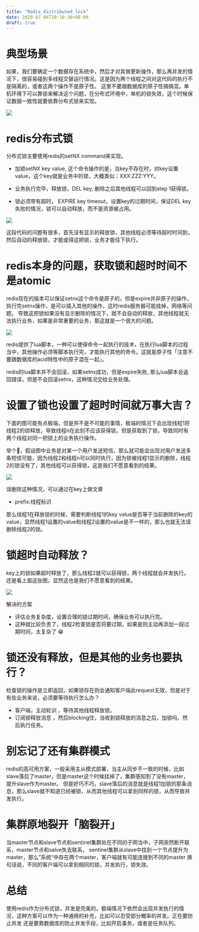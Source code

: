 ```yaml
---
title: "Redis_distributed_lock"
date: 2020-07-06T10:10:38+08:00
draft: true
---
```


# 典型场景

如果，我们要确定一个数据存在系统中，然后才对其做更新操作，那么再并发的情况下，很容易碰到多线程交替运行情况。这是因为两个线程之间对这代码的执行不是隔离的，或者这两个操作不是原子性。
这里不要跟数据库的原子性搞搞混。单机环境下可以靠锁来解决这个问题，在分布式环境中，单机的锁失效，这个时候保证数据一致性就要依靠分布式锁来实现。

![](https://ftp.bmp.ovh/imgs/2020/09/c974e84e699d8e84.png)

# redis分布式锁

分布式锁主要使用redis的setNX command来实现。

* 加锁setNX key value, 这个命令操作的是，当key不存在时，对key设置value，这个key就是业务中的锁，大概类似：XXX:ZZZ:YYY。

* 业务执行完毕，释放锁，DEL key, 删除之后其他线程可以回到step 1获得锁。

* 锁必须带有超时， EXPIRE key timeout，设置key的过期时间，保证DEL key失败的情况，锁可以自动释放，而不是资源被占用。

![](https://ftp.bmp.ovh/imgs/2020/09/7870e9577aeb4d7b.png)

这段代码的问题有很多，首先没有显示的释放锁，其他线程必须等待超时时间到，然后自动的释放锁，才能或得这把锁，业务才能往下执行。

# redis本身的问题，获取锁和超时时间不是atomic

redis现在的版本可以保证setnx这个命令是原子的，但是expire并非原子的操作，执行完setnx操作，是可以插入其他的操作，这时redis服务器可能挂掉，网络等问题。
导致这把锁如果没有显示删除的情况下，就不会自动的释放，其他线程就无法执行业务，如果是非常重要的业务，那这就是一个很大的问题。

![](https://ftp.bmp.ovh/imgs/2020/09/135d1469fd5ca63f.jpg)

redis提供了lua脚本，一种可以使得命令一起执行的技术，在执行lua脚本的过程当中，其他操作必须等脚本执行完，才能执行其他的命令。这就是原子性「注意不要跟数据库的acid特性中的原子混在一起」。

redis的lua脚本并不会回滚，如果setnx成功，但是expire失败, 那么lua脚本会返回错误，但是不会回滚setnx，这种情况交给业务处理。

# 设置了锁也设置了超时时间就万事大吉？

下面的图可能有点极端，但是并不是不可能的事情，极端的情况下会出现线程1将线程2的锁释放，导致线程n在此刻不应该获得锁，但是获取到了锁，导致同时有两个线程对同一把锁上的业务执行操作。

举个🌰，假设图中业务是对某一个用户发送短信，那么就可能会出现对用户发送多条短信可能，因为线程2和线程n可以同时执行，因为锁被线程1显示的删除，线程2的锁没有了，其他线程可以获得锁，这是我们不愿意看到的结果。

![](https://ftp.bmp.ovh/imgs/2020/09/8c87b221a2aa6157.jpg)

误删除这种情况，可以通过在key上做文章

* prefix:线程标识

那么线程1在释放锁的时候，需要判断线程1的key value是否等于当前删除的key的value，显然线程1设置的value和线程2设置的value是不一样的，那么也就无法误删除线程2的锁。

# 锁超时自动释放？

key上的锁如果超时释放了，那么线程2就可以获得锁，两个线程就会并发执行。还是看上面这张图，显然这也是我们不愿意看到的结果。

![](https://ftp.bmp.ovh/imgs/2020/09/8c87b221a2aa6157.jpg)

解决的方案
* 评估业务复杂度，设置合理的锁过期时间，确保业务可以执行完。
* 这种就比较负责了，线程2检查锁是否将要过期，如果是则主动再添加一段过期时间，太复杂了 😁

# 锁还没有释放，但是其他的业务也要执行？

检查锁的操作是立即返回，如果锁存在则会通知客户端此request无效，但是对于有些业务来说，必须要等待执行怎么办？

* 客户端，主动轮训 ，等待其他线程释放锁。
* 订阅锁释放消息 ，然后blocking住，当收到锁释放的消息之后，加锁吗，然后执行任务。

# 别忘记了还有集群模式

redis的高可用方案，一般采用主从模式部署，当主从同步不一致的时候，比如slave落后了master，但是master这个时候挂掉了，集群感知到了没有master，提升slave作为master。
但是好巧不巧，slave落后的消息就是线程1加锁的那条消息，那么slave就不知道已经被锁，从而其他线程可以拿到同样的锁，从而导致并发执行。


# 集群原地裂开「脑裂开」

当master节点和slave节点和sentinel集群处在不同的子网当中，子网突然断开联系，master节点和salve失去联系，
sentinel集群从slave中找到一个节点提升为master，那么”系统“中存在两个master，客户端就有可能连接到不同的master
换句话说，不同的客户端可以拿到相同的锁，并发执行，锁失效。


# 总结

使用redis作为分布式锁，并发是完美的，极端情况下依然会出现并发执行的情况，这种方案可以作为一种通用的补充，比如可以忍受部分概率的并发。正在要防止并发
还是要靠数据库的防止并发手段，比如开启事务，或者是任务队列。
